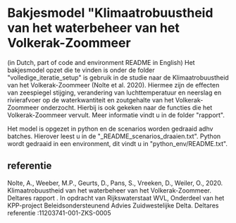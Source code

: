 # Bakjesmodel "Klimaatrobuustheid van het waterbeheer van het Volkerak-Zoommeer
(in Dutch, part of code and environment README in English)
Het bakjesmodel opzet die te vinden is onder de folder "volledige_iteratie_setup" is gebruik in de studie naar de Klimaatrobuustheid van het Volkerak-Zoommeer (Nolte et al. 2020).
Hiermee zijn de effecten van zeespiegel stijging, verandering van luchttemperatuur en neerslag en rivierafvoer op de waterkwantiteit en zoutgehalte van het Volkerak-Zoommeer onderzocht. Hierbij is ook gekeken naar de functies die het Volkerak-Zoommeer vervult. Meer informatie vindt u in de folder "rapport".

Het model is opgezet in python en de scenarios worden gedraaid adhv batches. Hierover leest u in de "_README_scenarios_draaien.txt". Python wordt gedraaid in een environment, dit vindt u in "python_env/README.txt".


## referentie
Nolte, A., Weeber, M.P., Geurts, D., Pans, S., Vreeken, D., Weiler, O., 2020. Klimaatrobuustheid van het waterbeheer van het Volkerak-Zoommeer. Deltares rapport . In opdracht van Rijkswaterstaat WVL, Onderdeel van het KPP-project Beleidsondersteunend Advies Zuidwestelijke Delta. Deltares referentie :11203741-001-ZKS-0005
